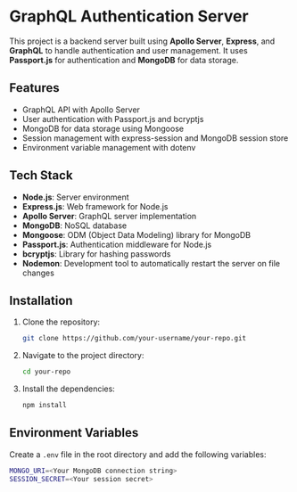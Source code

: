 # GraphQL Authentication Server

This project is a backend server built using **Apollo Server**, **Express**, and **GraphQL** to handle authentication and user management. It uses **Passport.js** for authentication and **MongoDB** for data storage.

## Features
- GraphQL API with Apollo Server
- User authentication with Passport.js and bcryptjs
- MongoDB for data storage using Mongoose
- Session management with express-session and MongoDB session store
- Environment variable management with dotenv

## Tech Stack

- **Node.js**: Server environment
- **Express.js**: Web framework for Node.js
- **Apollo Server**: GraphQL server implementation
- **MongoDB**: NoSQL database
- **Mongoose**: ODM (Object Data Modeling) library for MongoDB
- **Passport.js**: Authentication middleware for Node.js
- **bcryptjs**: Library for hashing passwords
- **Nodemon**: Development tool to automatically restart the server on file changes

## Installation

1. Clone the repository:
    ```bash
    git clone https://github.com/your-username/your-repo.git
    ```
2. Navigate to the project directory:
    ```bash
    cd your-repo
    ```
3. Install the dependencies:
    ```bash
    npm install
    ```

## Environment Variables

Create a `.env` file in the root directory and add the following variables:

```bash
MONGO_URI=<Your MongoDB connection string>
SESSION_SECRET=<Your session secret>
